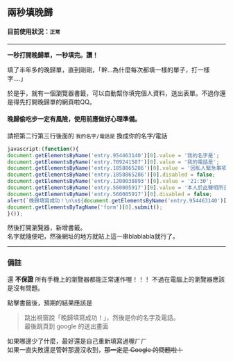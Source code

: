 ## 兩秒填晚歸

#### 目前使用狀況：`正常`

----

__一秒打開晚歸單，一秒填完。讚！__

填了半年多的晚歸單，直到剛剛，「幹...為什麼每次都填一樣的單子，打一樣字....」

於是乎，就有一個瀏覽器書籤，可以自動幫你填完個人資料，送出表單。不過你還是得先打開晚歸單的網頁啦QQ。

#### 晚歸偷吃步一定有風險，使用前應做好心理準備。

請把第二行第三行後面的 `我的名字/電話是` 換成你的名字/電話

~~~javascript
javascript:(function(){
document.getElementsByName('entry.954463140')[0].value = '我的名字是';
document.getElementsByName('entry.709241587')[0].value = '我的電話是';
document.getElementsByName('entry.1858865286')[0].value = '因私人緊急事項 (看病、就醫、因要事而返家)致延誤返回';
document.getElementsByName('entry.1858865286')[0].disabled = false;
document.getElementsByName('entry.1200038893')[0].value = '21:30';
document.getElementsByName('entry.560005917')[0].value = '本人於此聲明所言屬實，並備相關文件供日後查證';
document.getElementsByName('entry.560005917')[0].disabled = false;
alert(`晚歸填寫成功！\n\n${document.getElementsByName('entry.954463140')[0].value} / ${document.getElementsByName('entry.709241587')[0].value}`);
document.getElementsByTagName('form')[0].submit();
}());
~~~

然後打開瀏覽器，新增書籤。  
名字就隨便吧，然後網址的地方就貼上這一串blablabla就行了。

----

### 備註

還 __不保證__ 所有手機上的瀏覽器都能正常運作喔！！！
不過在電腦上的瀏覽器應該是沒有問題。

點擊書籤後，預期的結果應該是

> 跳出視窗說「晚歸填寫成功！」，然後是你的名字及電話。  
> 最後跳頁到 google 的送出畫面

如果哪邊少了什麼，最好還是自己重新填寫過喔ㄏㄏ  
如果一直失敗還是管幹那邊沒收到，~~那一定是 Google 的問題啦！~~